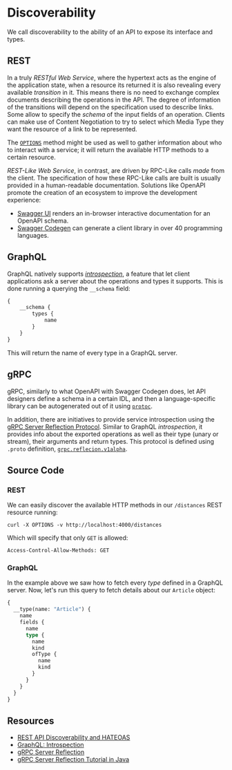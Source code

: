 # Discoverability
We call discoverability to the ability of an API to expose its interface and types.

## REST
In a truly _RESTful Web Service_, where the hypertext acts as the engine of the application state, when a resource its returned it is also revealing every available _transition_ in it. This means there is no need to exchange complex documents describing the operations in the API. The degree of information of the transitions will depend on the specification used to describe links. Some allow to specify the _schema_ of the input fields of an operation. Clients can make use of Content Negotiation to try to select which Media Type they want the resource of a link to be represented.

The [`OPTIONS`][OPTIONS HTTP method] method might be used as well to gather information about who to interact with a service; it will return the available HTTP methods to a certain resource.

_REST-Like Web Service_, in contrast, are driven by RPC-Like calls _made_ from the client. The specification of how these RPC-Like calls are built is usually provided in a human-readable documentation. Solutions like OpenAPI promote the creation of an ecosystem to improve the development experience:

* [Swagger UI](https://swagger.io/swagger-ui/) renders an in-browser interactive documentation for an OpenAPI schema.
* [Swagger Codegen](https://github.com/swagger-api/swagger-codegen) can generate a client library in over 40 programming languages.

## GraphQL
GraphQL natively supports [_introspection_][GraphQL: Introspection], a feature that let client applications ask a server about the operations and types it supports. This is done running a querying the `__schema` field:

```graphql
{
    __schema {
        types {
            name
        }
    }
}
```
This will return the name of every type in a GraphQL server.

## gRPC
gRPC, similarly to what OpenAPI with Swagger Codegen does, let API designers define a schema in a certain IDL, and then a language-specific library can be autogenerated out of it using [`protoc`](https://github.com/protocolbuffers/protobuf/releases).

In addition, there are initiatives to provide service introspection using the [gRPC Server Reflection Protocol][gRPC Server Reflection]. Similar to GraphQL _introspection_, it provides info about the exported operations as well as their type (unary or stream), their arguments and return types. This protocol is defined using `.proto` definition, [`grpc.reflecion.v1alpha`](https://github.com/grpc/grpc/blob/master/src/proto/grpc/reflection/v1alpha/reflection.proto).

## Source Code

### REST
We can easily discover the available HTTP methods in our `/distances` REST resource running:

```
curl -X OPTIONS -v http://localhost:4000/distances
```

Which will specify that only `GET` is allowed:

```
Access-Control-Allow-Methods: GET
```

### GraphQL
In the example above we saw how to fetch every _type_ defined in a GraphQL server. Now, let's run this query to fetch details about our `Article` object:

```graphql
{
  __type(name: "Article") {
    name
    fields {
      name
      type {
        name
        kind
        ofType {
          name
          kind
        }
      }
    }
  }
}
```

## Resources
* [REST API Discoverability and HATEOAS][]
* [GraphQL: Introspection][]
* [gRPC Server Reflection][]
* [gRPC Server Reflection Tutorial in Java](https://github.com/grpc/grpc-java/blob/master/documentation/server-reflection-tutorial.md)

[REST API Discoverability and HATEOAS]: https://www.baeldung.com/restful-web-service-discoverability
[OPTIONS HTTP method]: https://tools.ietf.org/html/rfc7231#section-4.3.7
[GraphQL: Introspection]: https://graphql.org/learn/introspection/
[gRPC Server Reflection]: https://github.com/grpc/grpc/blob/master/doc/server-reflection.md
